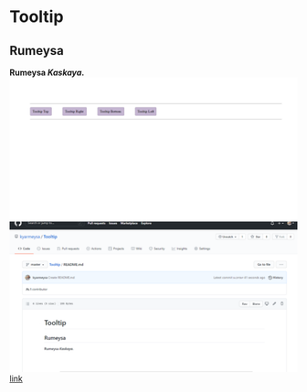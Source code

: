 # Tooltip
## Rumeysa

**Rumeysa *Kaskaya*.** 
![appView](https://github.com/kyarmeysa/Tooltip/blob/master/img/appView.png)
![appView](https://github.com/kyarmeysa/Tooltip/blob/master/img/appView2.png)
[link](http://macityildirim.cf)
